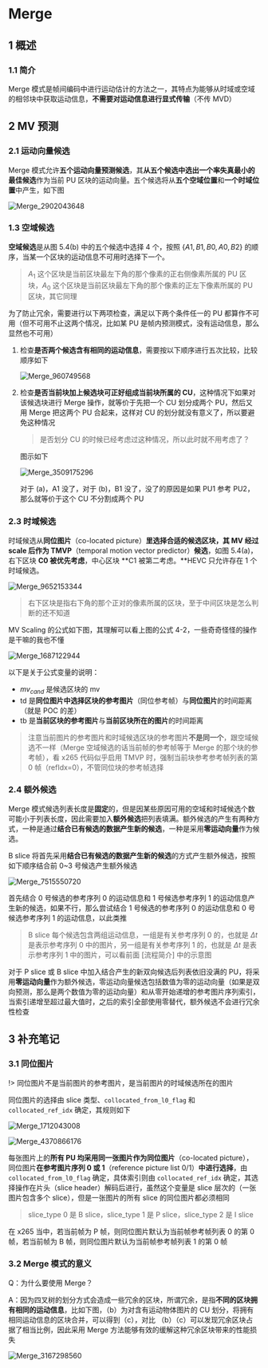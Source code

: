 # Merge

## 1 概述

### 1.1 简介

Merge 模式是帧间编码中进行运动估计的方法之一，其特点为能够从时域或空域的相邻块中获取运动信息，**不需要对运动信息进行显式传输**（不传 MVD）

## 2 MV 预测

### 2.1 运动向量候选

Merge 模式允许**五个运动向量预测候选**，其**从五个候选中选出一个率失真最小的最佳候选**作为当前 PU 区块的运动向量。五个候选将从**五个空域位置**和**一个时域位置**中产生，如下图

![Merge_2902043648](markdown_images/Merge_2902043648.png)

### 1.3 空域候选

**空域候选**是从图 5.4(b) 中的五个候选中选择 4 个，按照 $\{A1,B1,B0,A0,B2\}$ 的顺序，当某一个区块的运动信息不可用时选择下一个。

> $A_1$ 这个区块是当前区块最左下角的那个像素的正右侧像素所属的 PU 区块，$A_0$ 这个区块是当前区块最左下角的那个像素的正左下像素所属的 PU 区块，其它同理

为了防止冗余，需要进行以下两项检查，满足以下两个条件任一的 PU 都算作不可用（但不可用不止这两个情况，比如某 PU 是帧内预测模式，没有运动信息，那么显然也不可用）

1. 检查**是否两个候选含有相同的运动信息**，需要按以下顺序进行五次比较，比较顺序如下

    ![Merge_960749568](markdown_images/Merge_960749568.png)

2. 检查**是否当前块加上候选块可正好组成当前块所属的 CU**，这种情况下如果对该候选块进行 Merge 操作，就等价于先把一个 CU 划分成两个 PU，然后又用 Merge 把这两个 PU 合起来，这样对 CU 的划分就没有意义了，所以要避免这种情况

    > 是否划分 CU 的时候已经考虑过这种情况，所以此时就不用考虑了？

    图示如下

    ![Merge_3509175296](markdown_images/Merge_3509175296.png)

    对于 (a)，A1 没了，对于 (b)，B1 没了，没了的原因是如果 PU1 参考 PU2，那么就等价于这个 CU 不分割成两个 PU

### 2.3 时域候选

时域候选从**同位图片**（co-located  picture）**里选择合适的候选区块，其 MV 经过 scale 后作为 TMVP**（temporal motion vector predictor）**候选**，如图 5.4(a)，右下区块 **C0 被优先考虑**，中心区块 **C1 被第二考虑。**HEVC 只允许存在 1 个时域候选。 

![Merge_9652153344](markdown_images/Merge_9652153344.png)

> 右下区块是指右下角的那个正对的像素所属的区块，至于中间区块是怎么判断的还不知道

MV Scaling 的公式如下图，其理解可以看上图的公式 4-2，一些奇奇怪怪的操作是干嘛的我也不懂

![Merge_1687122944](markdown_images/Merge_1687122944.png)

以下是关于公式变量的说明：

- $mv_{cand}$ 是候选区块的 mv
- td 是**同位图片中选择区块的参考图片**（同位参考帧）与**同位图片**的时间距离（就是 POC 的差）
- tb 是**当前区块的参考图片**与**当前区块所在的图片**的时间距离

> 注意当前图片的参考图片和时域候选区块的参考图片**不是同一个**，跟空域候选不一样（Merge 空域候选的话当前帧的参考帧等于 Merge 的那个块的参考帧），看 x265 代码似乎启用 TMVP 时，强制当前块参考参考帧列表的第 0 帧（refIdx=0），不管同位块的参考帧选择

### 2.4 额外候选

Merge 模式候选列表长度是**固定**的，但是因某些原因可用的空域和时域候选个数可能小于列表长度，因此需要加入**额外候选**把列表填满。额外候选的产生有两种方式，一种是通过**结合已有候选的数据产生新的候选**，一种是采用**零运动向量**作为候选。

B slice 将首先采用**结合已有候选的数据产生新的候选**的方式产生额外候选，按照如下顺序结合前 0~3 号候选产生额外候选

![Merge_7515550720](markdown_images/Merge_7515550720.png)

首先结合 0 号候选的参考序列 0 的运动信息和 1 号候选参考序列 1 的运动信息产生新的候选，如果不行，那么尝试结合 1 号候选的参考序列 0 的运动信息和 0 号候选参考序列 1 的运动信息，以此类推

> B slice 每个候选包含两组运动信息，一组是有关参考序列 0 的，也就是 $\Delta t$ 是表示参考序列 0 中的图片，另一组是有关参考序列 1 的，也就是 $\Delta t$ 是表示参考序列 1 中的图片，可以看前面 [流程简介] 中的示意图

对于 P slice 或 B slice 中加入结合产生的新双向候选后列表依旧没满的 PU，将采用**零运动向量**作为额外候选，零运动向量候选包括数值为零的运动向量（如果是双向预测，那么是两个数值为零的运动向量）和从零开始递增的参考图片序列索引，当索引递增至超过最大值时，之后的索引全部使用零替代，额外候选不会进行冗余性检查

## 3 补充笔记

### 3.1 同位图片

!> 同位图片不是当前图片的参考图片，是当前图片的时域候选所在的图片

同位图片的选择由 slice 类型、`collocated_from_l0_flag` 和 `collocated_ref_idx` 确定，其规则如下

![Merge_1712043008](markdown_images/Merge_1712043008.png)

![Merge_4370866176](markdown_images/Merge_4370866176.png)

每张图片上的**所有 PU 均采用同一张图片作为同位图片**（co-located picture），同位图片**在参考图片序列 0 或 1**（reference picture list 0/1）**中进行选择**，由 `collocated_from_l0_flag` 确定，具体索引则由 `collocated_ref_idx` 确定，其选择操作在片头（slice header）解码后进行，虽然这个变量是 slice 层次的（一张图片包含多个 slice），但是一张图片的所有 slice 的同位图片都必须相同

> slice_type 0 是 B slice，slice_type 1 是 P slice，slice_type 2 是 I slice

在 x265 当中，若当前帧为 P 帧，则同位图片默认为当前帧参考帧列表 0 的第 0 帧，若当前帧为 B 帧，则同位图片默认为当前帧参考帧列表 1 的第 0 帧

### 3.2 Merge 模式的意义

Q：为什么要使用 Merge？

A：因为四叉树的划分方式会造成一些冗余的区块，所谓冗余，是指**不同的区块拥有相同的运动信息**，比如下图，（b）为对含有运动物体图片的 CU 划分，将拥有相同运动信息的区块合并，可以得到（c），对比 （b）（c）可以发现冗余区块占据了相当比例，因此采用 Merge 方法能够有效的缓解这种冗余区块带来的性能损失

![Merge_3167298560](markdown_images/Merge_3167298560.png)